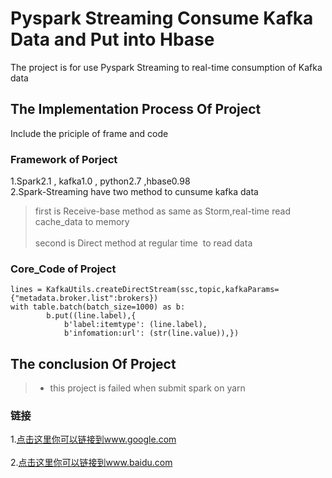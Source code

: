 Pyspark Streaming Consume Kafka Data and Put into Hbase  
===================================  
  The project is for use Pyspark Streaming to real-time consumption of Kafka data<br />  
    
  
The Implementation Process Of Project  
-----------------------------------  
  Include the priciple of frame and code<br />   
    
### Framework of Porject  
 1.Spark2.1 , kafka1.0 , python2.7 ,hbase0.98<br />
 2.Spark-Streaming have two method to cunsume kafka data<br /> 
>    first is Receive-base method as same as Storm,real-time read cache_data to memory<br />  
>    second is Direct method at regular time  to read data<br /> 
     
### Core_Code of Project
    lines = KafkaUtils.createDirectStream(ssc,topic,kafkaParams={"metadata.broker.list":brokers})
    with table.batch(batch_size=1000) as b:
            b.put((line.label),{
                b'label:itemtype': (line.label),
                b'infomation:url': (str(line.value)),})

    
    
The conclusion Of Project  
----------------------------------- 
> * this project is failed when submit spark on yarn
           
### 链接  
1.[点击这里你可以链接到www.google.com](http://www.google.com)<br />  
2.[点击这里你可以链接到www.baidu.com](http://www.baidu.com)<br />  

